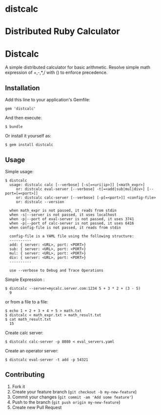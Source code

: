 distcalc
========

Distributed Ruby Calculator
=======
# Distcalc

A simple distributed calculator for basic arithmetic.
Resolve simple math expression of +,-,\*,/ with () to enforce
precedence.


## Installation

Add this line to your application's Gemfile:

    gem 'distcalc'

And then execute:

    $ bundle

Or install it yourself as:

    $ gem install distcalc

## Usage

Simple usage:

    $ distcalc
      usage: distcalc calc [--verbose] [-s[=<uri|ip>]] [<math_expr>]
         or: distcalc eval-server [--verbose] -t[=<add|sub|mul|div>] [--port=[=<port>]]
         or: distcalc calc-server [--verbose] [-p[=<port>]] <config-file>
         or: distcalc --version

      when math_expr is not passed, it reads from stdin
      when -s|--server is not passed, it uses localhost
      when -p|--port of eval-server is not passed, it uses 3741
      when -p|--port of calc-server is not passed, it uses 6416
      when config-file is not passed, it reads from stdin

      config-file is a YAML file using the following structure:
      ----------
      add: { server: <URL>, port: <PORT>}
      sub: { server: <URL>, port: <PORT>}
      mul: { server: <URL>, port: <PORT>}
      div: { server: <URL>, port: <PORT>}
      ----------

      use --verbose to Debug and Trace Operations

Simple Expression :

    $ distcalc --server=mycalc.server.com:1234 5 + 3 * 2 + (3 - 5)
      9

or from a file to a file:

    $ echo 1 + 2 + 3 + 4 + 5 > math.txt
    $ distcalc < math_expr.txt > math_result.txt
    $ cat math_result.txt
      15

Create calc server:

    $ distcalc calc-server -p 8080 < eval_servers.yaml

Create an operator server:

    $ distcalc eval-server -t add -p 54321

## Contributing

1. Fork it
2. Create your feature branch (`git checkout -b my-new-feature`)
3. Commit your changes (`git commit -am 'Add some feature'`)
4. Push to the branch (`git push origin my-new-feature`)
5. Create new Pull Request
